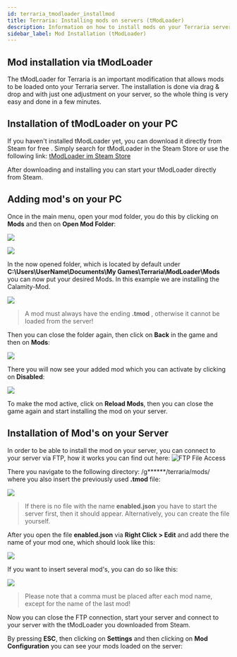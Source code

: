 ```yaml
---
id: terraria_tmodloader_installmod
title: Terraria: Installing mods on servers (tModLoader)
description: Information on how to install mods on your Terraria server using tModLoader - ZAP-Hosting.com documentation
sidebar_label: Mod Installation (tModLoader)
---
```



## Mod installation via tModLoader

The tModLoader for Terraria is an important modification that allows mods to be loaded onto your Terraria server. The installation is done via drag & drop and with just one adjustment on your server, so the whole thing is very easy and done in a few minutes.


## Installation of tModLoader on your PC

If you haven't installed tModLoader yet, you can download it directly from Steam for free . Simply search for tModLoader in the Steam Store or use the following link: [tModLoader im Steam Store](https://store.steampowered.com/app/1281930/tModLoader/)

After downloading and installing you can start your tModLoader directly from Steam.

## Adding mod's on your PC

Once in the main menu, open your mod folder, you do this by clicking on **Mods** and then on **Open Mod Folder**:

![](https://screensaver01.zap-hosting.com/index.php/s/CPpSBLE75zwiWCC/preview)

![](https://screensaver01.zap-hosting.com/index.php/s/DNeRpCmtmd4eiY2/preview)

In the now opened folder, which is located by default under **C:\Users\UserName\Documents\My Games\Terraria\ModLoader\Mods** you can now put your desired Mods.
In this example we are installing the Calamity-Mod.

![](https://screensaver01.zap-hosting.com/index.php/s/NDbGQYLeRP9bcPN/preview)

> A mod must always have the ending **.tmod** , otherwise it cannot be loaded from the server!

Then you can close the folder again, then click on **Back** in the game and then on **Mods**: 

![](https://screensaver01.zap-hosting.com/index.php/s/r6BQ3gtfTrcXaka/preview)

There you will now see your added mod which you can activate by clicking on **Disabled**:

![](https://screensaver01.zap-hosting.com/index.php/s/x2zQnJ2k8dRdH4Y/preview)

To make the mod active, click on **Reload Mods**, then you can close the game again and start installing the mod on your server.


## Installation of Mod's on your Server

In order to be able to install the mod on your server, you can connect to your server via FTP, how it works you can find out here: ![FTP File Access](https://zap-hosting.com/guides/docs/en/gameserver_ftpaccess/)

There you navigate to the following directory: /g******/terraria/mods/ where you also insert the previously used **.tmod** file:

![](https://screensaver01.zap-hosting.com/index.php/s/p3RQqQjKFLDYLYB/preview)

> If there is no file with the name **enabled.json** you have to start the server first, then it should appear. Alternatively, you can create the file yourself.

After you open the file **enabled.json** via **Right Click > Edit** and add there the name of your mod one, which should look like this:

![](https://screensaver01.zap-hosting.com/index.php/s/EeGXKfnFwQJo37W/preview)

If you want to insert several mod's, you can do so like this: 

![](https://screensaver01.zap-hosting.com/index.php/s/fEmD9jQbHTpsCTy/preview)

> Please note that a comma must be placed after each mod name, except for the name of the last mod!

Now you can close the FTP connection, start your server and connect to your server with the tModLoader you downloaded from Steam.

By pressing **ESC**, then clicking on **Settings** and then clicking on **Mod Configuration** you can see your mods loaded on the server:
